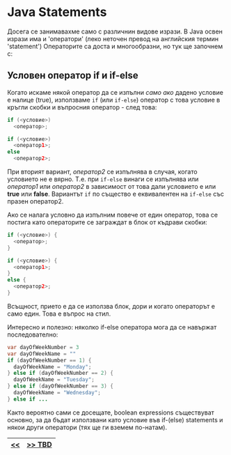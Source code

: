 Java Statements
===============

Досега се занимавахме само с различнин видове изрази.
В Java освен изрази има и 'оператори' (леко неточен превод на английския термин 'statement')
Операторите са доста и многообразни, но тук ще започнем с:

Условен оператор if и if-else
-----------------------------
Когато искаме някой оператор да се изпълни _само ако_ дадено условие е налице (true),
използваме `if` (или `if-else`) оператор с това условие в кръгли скобки и въпросния оператор -
след това:
```java
if (<условие>)
  <оператор>;

if (<условие>)
  <оператор1>;
else
  <оператор2>;
```
При вторият вариант, _оператор2_ се изпълнява в случая, когато условието не е вярно. Т.е. при
`if-else` винаги се изпълнява или _оператор1_ или _оператор2_ в зависимост от това
дали условието е или **true** или **false**. Вариантът `if` по същество е еквивалентен на
`if-else` със празен оператор2.

Ако се налага условно да изпълним повече от един оператор, това се постига като операторите
се заграждат в блок от къдрави скобки:
```java
if (<условие>) {
  <оператор>;
}

if (<условие>) {
  <оператор1>;
}
else {
  <оператор2>;
}
```
Всъщност, прието е да се използва блок, дори и когато операторът е само един. Това е въпрос на стил.

Интересно и полезно: няколко if-else оператора мога да се навържат последователно:
```java
var dayOfWeekNumber = 3
var dayOfWeekName = ""
if (dayOfWeekNumber == 1) {
  dayOfWeekName = "Monday";
} else if (dayOfWeekNumber == 2) {
  dayOfWeekName = "Tuesday";
} else if (dayOfWeekNumber == 3) {
  dayOfWeekName = "Wednesday";
} else if ...
```

Както вероятно сами се досещате, boolean expressions съществуват основно, за да бъдат използвани
като условие във if-(else) statements и някои други оператори (тях ще ги вземем по-натам).

|[<<](s06-expressions.md) | [>> TBD](xxx.md)|
|--|--|
